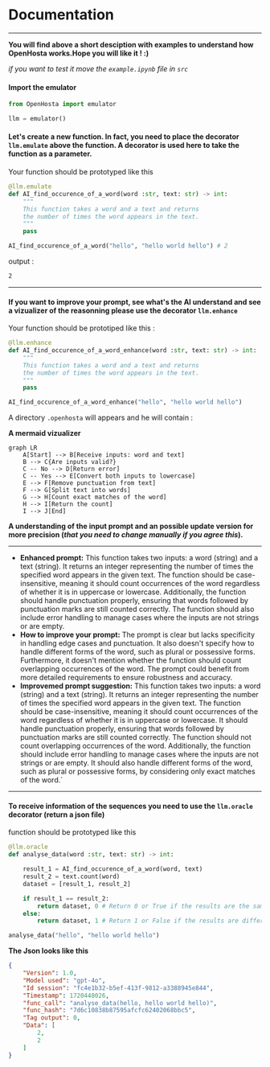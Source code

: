 # Documentation
___

**You will find above a short desciption with examples to understand how OpenHosta works.Hope you will like it ! :)**

*if you want to test it move the `example.ipynb` file in `src`*

#### Import the emulator

```python
from OpenHosta import emulator

llm = emulator()
```

#### Let's create a new function. In fact, you need to place the decorator `llm.emulate` above the function. A decorator is used here to take the function as a parameter.

Your function should be prototyped like this

```python
@llm.emulate
def AI_find_occurence_of_a_word(word :str, text: str) -> int:
    """
    This function takes a word and a text and returns
    the number of times the word appears in the text.
    """
    pass

AI_find_occurence_of_a_word("hello", "hello world hello") # 2
```

output :
```bash
2
```
___

#### If you want to improve your prompt, see what's the AI understand and see a vizualizer of the reasonning please use the decorator `llm.enhance`
Your function should be prototiped like this : 

```python
@llm.enhance
def AI_find_occurence_of_a_word_enhance(word :str, text: str) -> int:
    """
    This function takes a word and a text and returns
    the number of times the word appears in the text.
    """
    pass

AI_find_occurence_of_a_word_enhance("hello", "hello world hello")
```

A directory `.openhosta` will appears and he will contain :

**A mermaid vizualizer**
```mermaid
graph LR
    A[Start] --> B[Receive inputs: word and text]
    B --> C{Are inputs valid?}
    C -- No --> D[Return error]
    C -- Yes --> E[Convert both inputs to lowercase]
    E --> F[Remove punctuation from text]
    F --> G[Split text into words]
    G --> H[Count exact matches of the word]
    H --> I[Return the count]
    I --> J[End]
```

**A understanding of the input prompt and an possible update version for more precision (*that you need to change manually if you agree this*).**
___
- **Enhanced prompt:**
This function takes two inputs: a word (string) and a text (string). It returns an integer representing the number of times the specified word appears in the given text. The function should be case-insensitive, meaning it should count occurrences of the word regardless of whether it is in uppercase or lowercase. Additionally, the function should handle punctuation properly, ensuring that words followed by punctuation marks are still counted correctly. The function should also include error handling to manage cases where the inputs are not strings or are empty.
- **How to improve your prompt:**
The prompt is clear but lacks specificity in handling edge cases and punctuation. It also doesn't specify how to handle different forms of the word, such as plural or possessive forms. Furthermore, it doesn't mention whether the function should count overlapping occurrences of the word. The prompt could benefit from more detailed requirements to ensure robustness and accuracy.
- **Improvemed prompt suggestion:**
This function takes two inputs: a word (string) and a text (string). It returns an integer representing the number of times the specified word appears in the given text. The function should be case-insensitive, meaning it should count occurrences of the word regardless of whether it is in uppercase or lowercase. It should handle punctuation properly, ensuring that words followed by punctuation marks are still counted correctly. The function should not count overlapping occurrences of the word. Additionally, the function should include error handling to manage cases where the inputs are not strings or are empty. It should also handle different forms of the word, such as plural or possessive forms, by considering only exact matches of the word.`
___

#### To receive information of the sequences you need to use the `llm.oracle` decorator (return a json file)
function should be prototyped like this

```python
@llm.oracle
def analyse_data(word :str, text: str) -> int:

    result_1 = AI_find_occurence_of_a_word(word, text)
    result_2 = text.count(word)
    dataset = [result_1, result_2]

    if result_1 == result_2:
        return dataset, 0 # Return 0 or True if the results are the same
    else:
        return dataset, 1 # Return 1 or False if the results are different

analyse_data("hello", "hello world hello")
```

**The Json looks like this**

```json
{
    "Version": 1.0,
    "Model used": "gpt-4o",
    "Id session": "fc4e1b32-b5ef-413f-9812-a3388945e844",
    "Timestamp": 1720448026,
    "func_call": "analyse_data(hello, hello world hello)",
    "func_hash": "7d6c10838b87595afcfc62402068bbc5",
    "Tag output": 0,
    "Data": [
        2,
        2
    ]
}
```